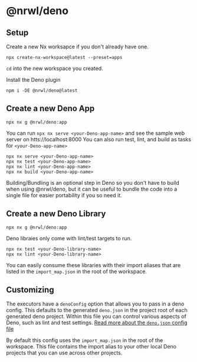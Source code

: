 # @nrwl/deno

## Setup

Create a new Nx worksapce if you don't already have one.

```shell
npx create-nx-workspace@latest --preset=apps
```

`cd` into the new workspace you created.

Install the Deno plugin

```shell
npm i -DE @nrwl/deno@latest
```

## Create a new Deno App

```shell
npx nx g @nrwl/deno:app
```

You can run `npx nx serve <your-Deno-app-name>` and see the sample web server on htts://localhost:8000
You can also run test, lint, and build as tasks for `<your-Deno-app-name>`

```shell
npx nx serve <your-Deno-app-name>
npx nx test <your-Deno-app-name>
npx nx lint <your-Deno-app-name>
npx nx build <your-Deno-app-name>
```

Building/Bundling is an optional step in Deno so you don't have to build when using @nrwl/deno, but it can be useful to bundle the code into a single file for easier portability if you so need it.

## Create a new Deno Library

```shell
npx nx g @nrwl/deno:app
```

Deno libraies only come with lint/test targets to run.

```shell
npx nx test <your-Deno-library-name>
npx nx lint <your-Deno-library-name>
```

You can easily consume these libraries with their import aliases that are listed in the `import_map.json` in the root of the workspace.

## Customizing

The executors have a `denoConfig` option that allows you to pass in a deno config. This defaults to the generated `deno.json` in the project root of each generated deno project.
Within this file you can control various aspects of Deno, such as lint and test settings.
[Read more about the `deno.json` config file](https://deno.land/manual/getting_started/configuration_file)

By default this config uses the `import_map.json` in the root of the workspace.
This file contains the import alias to your other local Deno projects that you can use across other projects.
